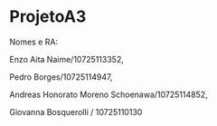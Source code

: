 # ProjetoA3

Nomes e RA:

Enzo Aita Naime/10725113352,

Pedro Borges/10725114947,

Andreas Honorato Moreno Schoenawa/10725114852,

Giovanna Bosquerolli / 10725110130

